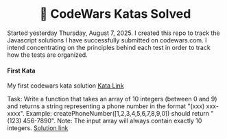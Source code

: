 <h1 align="center">🚀 CodeWars Katas Solved</h1>
Started yesterday Thursday, August 7, 2025.
I created this repo to track the Javascript solutions I have successfully submitted on codewars.com. 
I intend concentrating on the principles behind each test in order to track how the tests are organized. 

#### First Kata
My first codewars kata solution
[Kata Link](https://www.codewars.com/kata/525f50e3b73515a6db000b83/train/javascript)

Task: Write a function that takes an array of 10 integers (between 0 and 9) 
and returns a string representing a phone number in the format "(xxx) xxx-xxxx".
Example: createPhoneNumber([1,2,3,4,5,6,7,8,9,0]) should return "(123) 456-7890".
Note: The input array will always contain exactly 10 integers.
[Solution link](js-files/phone_creator.js)
